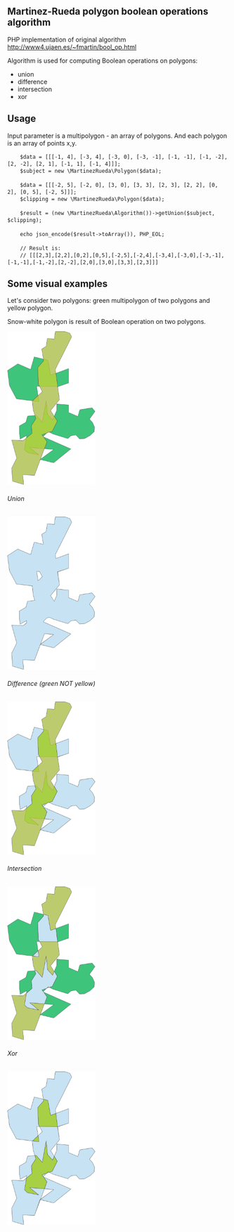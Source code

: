 ## Martinez-Rueda polygon boolean operations algorithm
PHP implementation of original algorithm <http://www4.ujaen.es/~fmartin/bool_op.html>

Algorithm is used for computing Boolean operations on polygons:
- union
- difference
- intersection
- xor
## Usage
Input parameter is a multipolygon - an array of polygons. And each polygon is an array of points x,y.
```
    $data = [[[-1, 4], [-3, 4], [-3, 0], [-3, -1], [-1, -1], [-1, -2], [2, -2], [2, 1], [-1, 1], [-1, 4]]];
    $subject = new \MartinezRueda\Polygon($data);
    
    $data = [[[-2, 5], [-2, 0], [3, 0], [3, 3], [2, 3], [2, 2], [0, 2], [0, 5], [-2, 5]]];
    $clipping = new \MartinezRueda\Polygon($data);
    
    $result = (new \MartinezRueda\Algorithm())->getUnion($subject, $clipping);
    
    echo json_encode($result->toArray()), PHP_EOL;
    
    // Result is:
    // [[[2,3],[2,2],[0,2],[0,5],[-2,5],[-2,4],[-3,4],[-3,0],[-3,-1],[-1,-1],[-1,-2],[2,-2],[2,0],[3,0],[3,3],[2,3]]]
```
## Some visual examples
Let's consider two polygons: green multipolygon of two polygons and yellow polygon.

Snow-white polygon is result of Boolean operation on two polygons.

<img src="https://raw.githubusercontent.com/kudm761/kudm761.github.io/master/docs/aa_polygon_original.png" width="200">

###### Union
<img src="https://raw.githubusercontent.com/kudm761/kudm761.github.io/master/docs/aa_polygon_union.png" width="200">

###### Difference (green NOT yellow)
<img src="https://raw.githubusercontent.com/kudm761/kudm761.github.io/master/docs/aa_polygon_difference.png" width="200">

###### Intersection
<img src="https://raw.githubusercontent.com/kudm761/kudm761.github.io/master/docs/aa_polygon_intersection.png" width="200">

###### Xor
<img src="https://raw.githubusercontent.com/kudm761/kudm761.github.io/master/docs/aa_polygon_xor.png" width="200">
